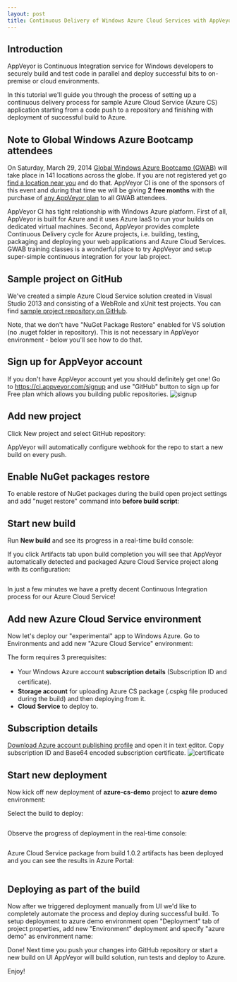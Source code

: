 ```yaml
---
layout: post
title: Continuous Delivery of Windows Azure Cloud Services with AppVeyor CI
---
```


<h2>Introduction</h2>
AppVeyor is Continuous Integration service for Windows developers to securely build and test code in parallel and deploy successful bits to on-premise or cloud environments.

In this tutorial we'll guide you through the process of setting up a continuous delivery process for sample Azure Cloud Service (Azure CS) application starting from a code push to a repository and finishing with deployment of successful build to Azure.
<h2>Note to Global Windows Azure Bootcamp attendees</h2>
On Saturday, March 29, 2014 <a href="http://global.windowsazurebootcamp.com/">Global Windows Azure Bootcamp (GWAB)</a> will take place in 141 locations across the globe. If you are not registered yet go <a href="http://global.windowsazurebootcamp.com/locations/">find a location near you</a> and do that. AppVeyor CI is one of the sponsors of this event and during that time we will be giving <strong>2 free months</strong> with the purchase of <a href="http://www.appveyor.com/pricing">any AppVeyor plan</a> to all GWAB attendees.

AppVeyor CI has tight relationship with Windows Azure platform. First of all, AppVeyor is built for Azure and it uses Azure IaaS to run your builds on dedicated virtual machines. Second, AppVeyor provides complete Continuous Delivery cycle for Azure projects, i.e. building, testing, packaging and deploying your web applications and Azure Cloud Services. GWAB training classes is a wonderful place to try AppVeyor and setup super-simple continuous integration for your lab project.
<h2>Sample project on GitHub</h2>
We've created a simple Azure Cloud Service solution created in Visual Studio 2013 and consisting of a WebRole and xUnit test projects. You can find <a href="https://github.com/FeodorFitsner/azure-cs-demo">sample project repository on GitHub</a>.

<img src="/assets/images/posts/azure-cs-ci/repository2.png" alt="">

Note, that we don't have "NuGet Package Restore" enabled for VS solution (no .nuget folder in repository). This is not necessary in AppVeyor environment - below you'll see how to do that.
<h2>Sign up for AppVeyor account</h2>
If you don't have AppVeyor account yet you should definitely get one! Go to <a href="https://ci.appveyor.com/signup">https://ci.appveyor.com/signup</a> and use "GitHub" button to sign up for Free plan which allows you building public repositories.

<img src="/assets/images/posts/azure-cs-ci/signup2.png" alt="signup">
<h2>Add new project</h2>
Click New project and select GitHub repository:

<img src="/assets/images/posts/azure-cs-ci/new-project2.png" alt="">

AppVeyor will automatically configure webhook for the repo to start a new build on every push.
<h2>Enable NuGet packages restore</h2>
To enable restore of NuGet packages during the build open project settings and add "nuget restore" command into <strong>before build script</strong>:

<img src="/assets/images/posts/azure-cs-ci/project-settings1.png" alt="">
<h2>Start new build</h2>
Run <strong>New build</strong> and see its progress in a real-time build console:

<img src="/assets/images/posts/azure-cs-ci/build-console1.png" alt="">

If you click Artifacts tab upon build completion you will see that AppVeyor automatically detected and packaged Azure Cloud Service project along with its configuration:

<img src="/assets/images/posts/azure-cs-ci/build-artifacts1.png" alt="">

In just a few minutes we have a pretty decent Continuous Integration process for our Azure Cloud Service!
<h2>Add new Azure Cloud Service environment</h2>
Now let's deploy our "experimental" app to Windows Azure. Go to Environments and add new "Azure Cloud Service" environment:

<img src="/assets/images/posts/azure-cs-ci/azure-cs-settings1.png" alt="">

The form requires 3 prerequisites:
<ul>
    <li><span style="font-style:inherit;line-height:1.625;">Your Windows Azure account </span><strong style="font-style:inherit;line-height:1.625;">subscription details</strong> (Subscription ID and certificate)<span style="font-style:inherit;line-height:1.625;">.</span></li>
    <li><strong>Storage account</strong> for uploading Azure CS package (.cspkg file produced during the build) and then deploying from it.</li>
    <li><strong>Cloud Service</strong> to deploy to.</li>
</ul>
<h2>Subscription details</h2>
<a href="https://manage.windowsazure.com/publishsettings/Index?client=vs&amp;SchemaVersion=1.0">Download Azure account publishing profile</a> and open it in text editor. Copy subscription ID and Base64 encoded subscription certificate.

<img src="/assets/images/posts/azure-cs-ci/certificate.png" alt="certificate">
<h2>Start new deployment</h2>
Now kick off new deployment of <strong>azure-cs-demo</strong> project to <strong>azure demo</strong> environment:

<img src="/assets/images/posts/azure-cs-ci/new-deployment1.png" alt="">

Select the build to deploy:

<img src="/assets/images/posts/azure-cs-ci/new-deployment-select-build1.png" alt="">

Observe the progress of deployment in the real-time console:

<img src="/assets/images/posts/azure-cs-ci/azure-deployment-complete1.png" alt="">

Azure Cloud Service package from build 1.0.2 artifacts has been deployed and you can see the results in Azure Portal:

<img src="/assets/images/posts/azure-cs-ci/azure-portal-deployment1.png" alt="">
<h2>Deploying as part of the build</h2>
Now after we triggered deployment manually from UI we'd like to completely automate the process and deploy during successful build. To setup deployment to azure demo environment open "Deployment" tab of project properties, add new "Environment" deployment and specify "azure demo" as environment name:

<img src="/assets/images/posts/azure-cs-ci/project-deployment1.png" alt="">

Done! Next time you push your changes into GitHub repository or start a new build on UI AppVeyor will build solution, run tests and deploy to Azure.

Enjoy!
